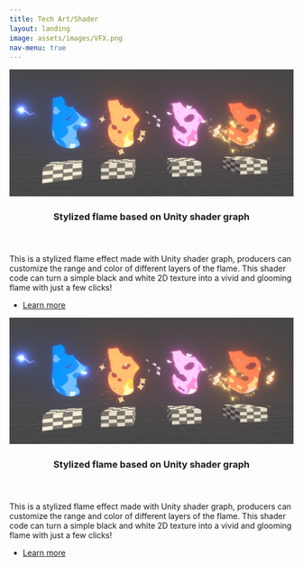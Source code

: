 ```yaml
---
title: Tech Art/Shader
layout: landing
image: assets/images/VFX.png
nav-menu: true
---
```


<!-- Main -->
<div id="main">

<!-- Two -->
<section id="two" class="spotlights">
	<section>
		<a href="content/flame.html" class="image">
			<img src="assets/images/VFX.png"/>
		</a>
		<div class="content">
			<div class="inner">
				<header class="major">
					<h3>Stylized flame based on Unity shader graph</h3>
				</header>
				<p>This is a stylized flame effect made with Unity shader graph, producers can customize the range and color of different layers of the flame. This shader code can turn a simple black and white 2D texture into a vivid and glooming flame  with just a few clicks! </p>
				<ul class="actions">
					<li><a href="content/flame.html" class="button">Learn more</a></li>
				</ul>
			</div>
		</div>
	</section>
		<section>
		<a href="content/flame.html" class="image">
			<img src="assets/images/VFX.png"/>
		</a>
		<div class="content">
			<div class="inner">
				<header class="major">
					<h3>Stylized flame based on Unity shader graph</h3>
				</header>
				<p>This is a stylized flame effect made with Unity shader graph, producers can customize the range and color of different layers of the flame. This shader code can turn a simple black and white 2D texture into a vivid and glooming flame  with just a few clicks! </p>
				<ul class="actions">
					<li><a href="content/flame.html" class="button">Learn more</a></li>
				</ul>
			</div>
		</div>
	</section>
	<!-- <section>
		<a href="generic.html" class="image">
			<img src="{% link assets/images/pic09.jpg %}" alt="" data-position="top center" />
		</a>
		<div class="content">
			<div class="inner">
				<header class="major">
					<h3>Rhoncus magna</h3>
				</header>
				<p>Nullam et orci eu lorem consequat tincidunt vivamus et sagittis magna sed nunc rhoncus condimentum sem. In efficitur ligula tate urna. Maecenas massa sed magna lacinia magna pellentesque lorem ipsum dolor. Nullam et orci eu lorem consequat tincidunt. Vivamus et sagittis tempus.</p>
				<ul class="actions">
					<li><a href="generic.html" class="button">Learn more</a></li>
				</ul>
			</div>
		</div>
	</section>
	<section>
		<a href="generic.html" class="image">
			<img src="{% link assets/images/pic10.jpg %}" alt="" data-position="25% 25%" />
		</a>
		<div class="content">
			<div class="inner">
				<header class="major">
					<h3>Sed nunc ligula</h3>
				</header>
				<p>Nullam et orci eu lorem consequat tincidunt vivamus et sagittis magna sed nunc rhoncus condimentum sem. In efficitur ligula tate urna. Maecenas massa sed magna lacinia magna pellentesque lorem ipsum dolor. Nullam et orci eu lorem consequat tincidunt. Vivamus et sagittis tempus.</p>
				<ul class="actions">
					<li><a href="generic.html" class="button">Learn more</a></li>
				</ul>
			</div>
		</div>
	</section> -->
</section>

<!-- Three -->
<!-- <section id="three">
	<div class="inner">
		<header class="major">
			<h2>Massa libero</h2>
		</header>
		<p>Nullam et orci eu lorem consequat tincidunt vivamus et sagittis libero. Mauris aliquet magna magna sed nunc rhoncus pharetra. Pellentesque condimentum sem. In efficitur ligula tate urna. Maecenas laoreet massa vel lacinia pellentesque lorem ipsum dolor. Nullam et orci eu lorem consequat tincidunt. Vivamus et sagittis libero. Mauris aliquet magna magna sed nunc rhoncus amet pharetra et feugiat tempus.</p>
		<ul class="actions">
			<li><a href="generic.html" class="button next">Get Started</a></li>
		</ul>
	</div>
</section> -->

</div>
